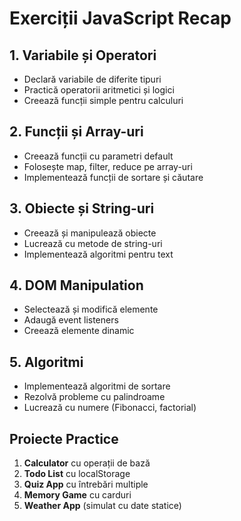 # Exerciții JavaScript Recap

## 1. Variabile și Operatori

- Declară variabile de diferite tipuri
- Practică operatorii aritmetici și logici
- Creează funcții simple pentru calculuri

## 2. Funcții și Array-uri

- Creează funcții cu parametri default
- Folosește map, filter, reduce pe array-uri
- Implementează funcții de sortare și căutare

## 3. Obiecte și String-uri

- Creează și manipulează obiecte
- Lucrează cu metode de string-uri
- Implementează algoritmi pentru text

## 4. DOM Manipulation

- Selectează și modifică elemente
- Adaugă event listeners
- Creează elemente dinamic

## 5. Algoritmi

- Implementează algoritmi de sortare
- Rezolvă probleme cu palindroame
- Lucrează cu numere (Fibonacci, factorial)

## Proiecte Practice

1. **Calculator** cu operații de bază
2. **Todo List** cu localStorage
3. **Quiz App** cu întrebări multiple
4. **Memory Game** cu carduri
5. **Weather App** (simulat cu date statice)
